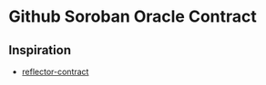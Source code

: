 # Github Soroban Oracle Contract

## Inspiration

* [reflector-contract](https://github.com/reflector-network/reflector-contract/tree/master)
